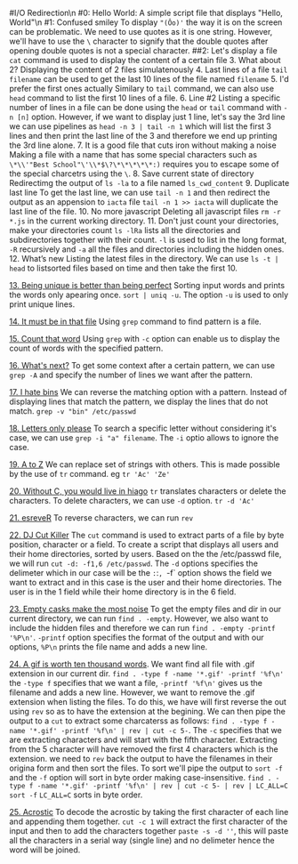 #I/O Redirection\n
#0: Hello World: A simple script file that displays "Hello, World"\n
#1: Confused smiley
To display `"(Ôo)'` the way it is on the screen can be problematic. We need to use quotes as it is one string.
However, we'll have to use the `\`  character to signify that the double quotes after opening double quotes is not a special character.
##2: Let's display a file
`cat` command is used to display the content of a certain file
3. What about 2?
Displaying the content of 2 files simulatenously
4. Last lines of a file
`tail filename` can be used to get the last 10 lines of the file named `filename`
5. I'd prefer the first ones actually
Similary to `tail` command, we can also use `head` command to list the first 10 lines of a file.
6. Line #2
Listing a specific number of lines in a file can be done using the `head` or `tail` command with `-n [n]` option. However, if we want to display just 1 line, let's say the 3rd line we can use pipelines as `head -n 3 | tail -n 1` which will list the first 3 lines and then print the last line of the 3 and therefore we end up printing the 3rd line alone.
7. It is a good file that cuts iron without making a noise
Making a file with a name that has some special characters such as `\*\\'"Best School"\'\\*$\?\*\*\*\*\*:)` requires you to escape some of the special charcetrs using the `\`.
8. Save current state of directory
Redirectimg the output of `ls -la` to a file named `ls_cwd_content`
9. Duplicate last line
To get the last line, we can use `tail -n 1` and then redirect the output as an appension to `iacta` file
`tail -n 1 >> iacta` will duplicate the last line of the file.
10. No more javascript
Deleting all javascript files `rm -r *.js` in the current working directory.
11. Don't just count your directories, make your directories count
`ls -lRa` lists all the directories and subdirectories together with their count. `-l` is used to list in the long format, `-R` recursively and `-a` all the files and directories including the hidden ones.
12. What’s new
Listing the latest files in the directory. We can use `ls -t | head` to listsorted files based on time and then  take the first 10.

[13. Being unique is better than being perfect](./13-unique)
Sorting input words and prints the words only apearing once. `sort | uniq -u`. The option `-u` is used to only print unique lines.

[14. It must be in that file](./14-findthatword)
Using `grep` command to find pattern is a file.

[15. Count that word](./15-countthatword)
Using `grep` with `-c` option can enable us to display the count of words with the specified pattern.

[16. What's next?](./16-whatsnext)
To get some context after a certain pattern, we can use `grep -A` and specify the number of lines we want after the pattern.

[17. I hate bins](./17-hidethisword)
We can reverse the matching option with a pattern. Instead of displaying lines that match the pattern, we display the lines that do not match.
`grep -v "bin" /etc/passwd`

[18. Letters only please](./18-letteronly)
To search a specific letter without considering it's case, we can use `grep -i "a" filename`. The `-i` optio allows to ignore the case.

[19. A to Z](./19-AZ)
We can replace set of strings with others. This is made possible by the use of `tr` command. eg `tr 'Ac' 'Ze'`

[20. Without C, you would live in hiago](./20-hiago)
`tr` translates characters or delete the characters. To delete characters, we can use `-d` option. `tr -d 'Ac'`

[21. esreveR](./21-reverse)
To reverse characters, we can run `rev`

[22. DJ Cut Killer](./22-users_and_homes)
The `cut` command is used to extract parts of a file by byte position, character or a field. To create a script that displays all users and their home directories, sorted by users.
Based on the the /etc/passwd file, we will run `cut -d: -f1,6 /etc/passwd`. The `-d` options specifies the delimeter which in our case will be the `:`:`, `-f` option shows the field we want to extract and in this case is the user and their home directories. The user is in the 1 field while their home directory is in the 6 field.

[23. Empty casks make the most noise](./100-empty_casks)
To get the empty files and dir in our current directory, we can run `find . -empty`. However, we also want to include the hidden files and therefore we can run `find . -empty -printf '%P\n'`. `-printf` option specifies the format of the output and with our options, `%P\n` prints the file name and adds a new line.

[24. A gif is worth ten thousand words](./101-gifs).
We want find all file with .gif extension in our current dir. `find . -type f -name '*.gif' -printf '%f\n'` the `-type f` specifies that we want a file, `-printf '%f\n'` gives us the filename and adds a new line. However, we want to remove the .gif extension when listing the files. To do this, we have will first reverse the out using `rev` so as to have the extension at the begining. We can  then pipe the output to a `cut` to extract some charcaterss as follows: `find . -type f -name '*.gif' -printf '%f\n' | rev | cut -c 5-`. The `-c` specifies that we are extracting characters and will start with the fifth character. Extracting from the 5 character will have removed the first 4 characters which is the extension. we need to `rev` back the output to have the filenames in their origina form and then sort the files. To sort we'll pipe the output to `sort -f` and the `-f` option will sort in byte order making case-insensitive. `find . -type f -name '*.gif' -printf '%f\n' | rev | cut -c 5- | rev | LC_ALL=C sort -f` `LC_ALL=C` sorts in byte order.

[25. Acrostic](./102-acrostic)
To decode the acrostic by taking the first character of each line and appending them together. `cut -c 1` will extract the first character of the input and then to add the characters together `paste -s -d ''`, this will paste all the characters in a serial way (single line) and no delimeter hence the word will be joined.
